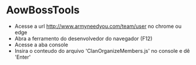 # AowBossTools
- Acesse a url http://www.armyneedyou.com/team/user no chrome ou edge
- Abra a ferramento do desenvolvedor do navegador (F12)
- Acesse a aba console 
- Insira o conteudo do arquivo 'ClanOrganizeMembers.js' no console e dê 'Enter'
